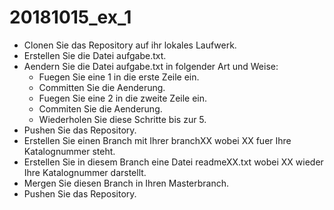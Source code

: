# 20181015_ex_1

* Clonen Sie das Repository auf ihr lokales Laufwerk.
* Erstellen Sie die Datei aufgabe.txt.
* Aendern Sie die Datei aufgabe.txt in folgender Art und Weise:
  * Fuegen Sie eine 1 in die erste Zeile ein.
  * Committen Sie die Aenderung.
  * Fuegen Sie eine 2 in die zweite Zeile ein.
  * Commiten Sie die Aenderung.
  * Wiederholen Sie diese Schritte bis zur 5.
* Pushen Sie das Repository.
* Erstellen Sie einen Branch mit Ihrer branchXX wobei XX fuer Ihre Katalognummer steht.
* Erstellen Sie in diesem Branch eine Datei readmeXX.txt wobei XX wieder Ihre Katalognummer darstellt.
* Mergen Sie diesen Branch in Ihren Masterbranch.
* Pushen Sie das Repository.
